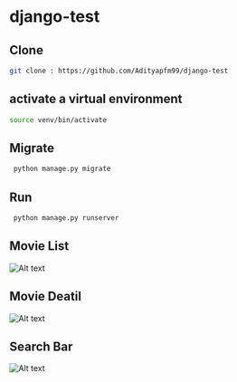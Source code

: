 # django-test


## Clone

```bash
git clone : https://github.com/Adityapfm99/django-test
```

## activate a virtual environment
```bash
source venv/bin/activate
```

## Migrate 
```bash
 python manage.py migrate
```

## Run 
```bash
 python manage.py runserver
```


## Movie List
![Alt text](movie_test/image/movie_list.png)


## Movie Deatil
![Alt text](movie_test/image/movie_detail.png)


## Search Bar
![Alt text](movie_test/image/search_bar.png)
